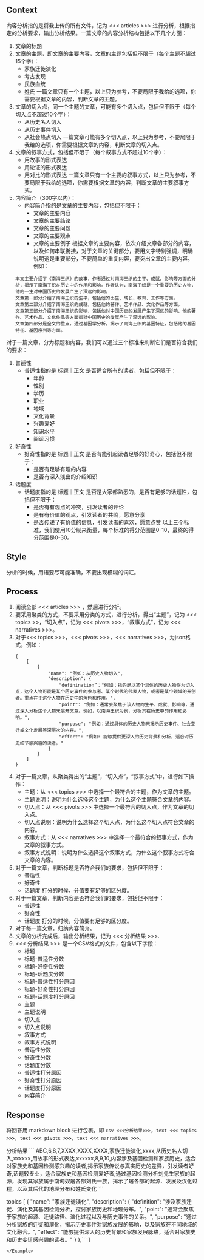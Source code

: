 ## Context
内容分析指的是将我上传的所有文件，记为 <<< articles >>> 进行分析，根据指定的分析要求，输出分析结果。一篇文章的内容分析结构包括以下几个方面：
1. 文章的标题
2. 文章的主题，即文章的主要内容，文章的主题包括但不限于（每个主题不超过15个字）：
    - 家族迁徙演化
    - 考古发现
    - 民族血统
    - 姓氏
    一篇文章只有一个主题，以上只为参考，不要局限于我给的选项，你需要根据文章的内容，判断文章的主题。
3. 文章的切入点，同一个主题的文章，可能有多个切入点，包括但不限于（每个切入点不超过10个字）：
    - 从历史名人切入
    - 从历史事件切入
    - 从社会热点切入
    一篇文章可能有多个切入点，以上只为参考，不要局限于我给的选项，你需要根据文章的内容，判断文章的切入点。
4. 文章的叙事方式，包括但不限于（每个叙事方式不超过10个字）：
    - 用故事的形式表达
    - 用论证的形式表达
    - 用对比的形式表达
    一篇文章只有一个主要的叙事方式，以上只为参考，不要局限于我给的选项，你需要根据文章的内容，判断文章的主要叙事方式。
5. 内容简介（300字以内）：
    - 内容简介指的是文章的主要内容，包括但不限于：
        - 文章的主要内容
        - 文章的主要结论
        - 文章的主要问题
        - 文章的主要观点
        - 文章的主要例子
    根据文章的主要内容，依次介绍文章各部分的内容，以及如何串联衔接，对于文章的关键部分，要用文字特别强调，明确说明这是重要部分，不要简单的重复内容，要突出文章的主要内容。例如：
    ```
    本文主要介绍了《南海王织》的故事，作者通过对南海王织的生平、成就、影响等方面的分析，揭示了南海王织在历史中的作用和影响。作者认为，南海王织是一个重要的历史人物，他的一生对中国历史的发展产生了深远的影响。
    文章第一部分介绍了南海王织的生平，包括他的出生、成长、教育、工作等方面。
    文章第二部分介绍了南海王织的成就，包括他的著作、艺术作品、文化作品等方面。
    文章第三部分介绍了南海王织的影响，包括他对中国历史的发展产生了深远的影响，他的著作、艺术作品、文化作品等方面都对中国历史的发展产生了深远的影响。
    文章第四部分是全文的重点，通过基因学分析，揭示了南海王织的基因特征，包括他的基因特征、基因序列等方面。
    ```

对于一篇文章，分为标题和内容，我们可以通过三个标准来判断它们是否符合我们的要求：
1. 普适性
    - 普适性指的是 标题｜正文 是否适合所有的读者，包括但不限于：
        - 年龄
        - 性别
        - 学历    
        - 职业
        - 地域
        - 文化背景
        - 兴趣爱好
        - 知识水平
        - 阅读习惯
2. 好奇性
    - 好奇性指的是 标题｜正文 是否有能引起读者足够的好奇心，包括但不限于：
        - 是否有足够有趣的内容
        - 是否有深入浅出的介绍知识
3. 话题度
    - 话题度指的是 标题｜正文 是否是大家都熟悉的，是否有足够的话题性，包括但不限于：
        - 是否有有观点的冲突，引发读者的评论
        - 是有有价值的观点，引发读者的共鸣，愿意分享
        - 是否传递了有价值的信息，引发读者的喜欢，愿意点赞
以上三个标准，我们使用10分制来衡量，每个标准的得分范围是0-10，最终的得分范围是0-30。
## Style
分析的时候，用语要尽可能准确，不要出现模糊的词汇。
## Process
1. 阅读全部 <<< articles >>> ，然后进行分析。
2. 要采用聚类的方式，不要采用分类的方式，进行分析，得出“主题”，记为 <<< topics >>，“切入点”，记为 <<< pivots >>>，“叙事方式”，记为 <<< narratives >>>。
3. 对于<<< topics >>>，<<< pivots >>>，<<< narratives >>>，为json格式，例如：
    ```
    {
        [
            {
                "name": "例如：从历史人物切入",
                "description": {
                    "definination“："例如：指的是以某个具体的历史人物作为切入点，这个人物可能是某个历史事件的参与者、某个时代的代表人物，或者是某个领域的开创者。重点在于这个人物在历史中的角色和作用。"，
                    "point": "例如：通常会聚焦于该人物的生平、成就、影响等，通过深入分析这个人物来展开文章。例如，以南海王织为例，分析其在历史中的作用和影响。",
                    "purpose": "例如：通过具体的历史人物来揭示历史事件、社会变迁或文化发展等深层次的内容。",
                    "effect": "例如: 能够提供更深入的历史背景和分析，适合对历史细节感兴趣的读者。"
                }
            }
        ]
    }
4. 对于一篇文章，从聚类得出的“主题”，“切入点”，“叙事方式”中，进行如下操作：
    - 主题：从 <<< topics >>> 中选择一个最符合的主题，作为文章的主题。
    - 主题说明：说明为什么选择这个主题，为什么这个主题符合文章的内容。
    - 切入点：从 <<< pivots >>> 中选择一个最符合的切入点，作为文章的切入点。
    - 切入点说明：说明为什么选择这个切入点，为什么这个切入点符合文章的内容。
    - 叙事方式：从 <<< narratives >>> 中选择一个最符合的叙事方式，作为文章的叙事方式。
    - 叙事方式说明：说明为什么选择这个叙事方式，为什么这个叙事方式符合文章的内容。
5. 对于一篇文章，判断标题是否符合我们的要求，包括但不限于：
    - 普适性
    - 好奇性
    - 话题度
    打分的时候，分值要有足够的区分度。
6. 对于一篇文章，判断内容是否符合我们的要求，包括但不限于：
    - 普适性
    - 好奇性
    - 话题度
    打分的时候，分值要有足够的区分度。
6. 对于每一篇文章，归纳内容简介。
7. 文章的分析完成后，输出分析结果，记为 <<< 分析结果 >>>.
8. <<< 分析结果 >>> 是一个CSV格式的文件，包含以下字段：
    - 标题
    - 标题-普适性分数
    - 标题-好奇性分数
    - 标题-话题度分数
    - 标题-普适性打分原因
    - 标题-好奇性打分原因
    - 标题-话题度打分原因
    - 主题
    - 主题说明
    - 切入点
    - 切入点说明
    - 叙事方式
    - 叙事方式说明
    - 普适性分数
    - 好奇性分数
    - 话题度分数
    - 普适性打分原因
    - 好奇性打分原因
    - 话题度打分原因
    - 内容简介

## Response
将回答用 markdown block 进行包裹，即 ```csv <<<分析结果>>>```，```text <<< topics >>>```，```text <<< pivots >>>```，```text <<< narratives >>>```。

<Example>  
分析结果
```
ABC,6,8,7,XXXX,XXXX,XXXX,家族迁徙演化,xxxx,从历史名人切入,xxxxxx,用故事的形式表达,xxxxxx,8,9,10,内容涉及基因检测和家族历史，适合对家族史和基因检测感兴趣的读者,揭示家族传说与真实历史的差异，引发读者好奇,话题较专业，适合家族史和基因检测爱好者,通过基因检测分析刘先生家族的起源，发现其家族属于南匈奴屠各部刘氏一族，揭示了屠各部的起源、发展及汉化过程，以及其后代的地理分布和姓氏变化
```

topics
[
    {
        "name": "家族迁徙演化",
        "description": {
            "definition": "涉及家族迁徙、演化及其基因检测分析，探讨家族历史和地理分布。",
            "point": "通常会聚焦于家族的起源、迁徙路径、演化过程以及与历史事件的关系。",
            "purpose": "通过分析家族的迁徙和演化，揭示历史事件对家族发展的影响，以及家族在不同地域的文化融合。",
            "effect": "能够提供深入的历史背景和家族发展脉络，适合对家族史和历史变迁感兴趣的读者。"
        }
    },```
]
```
</Example>
